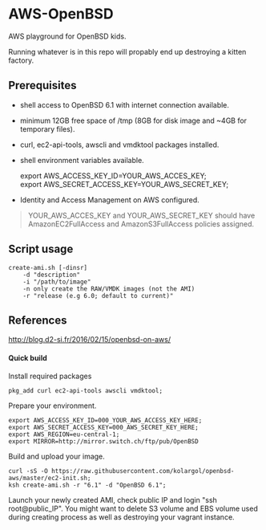 # AWS-OpenBSD

AWS playground for OpenBSD kids.

Running whatever is in this repo will propably end up destroying a kitten factory.


## Prerequisites

* shell access to OpenBSD 6.1 with internet connection available.
* minimum 12GB free space of /tmp (8GB for disk image and ~4GB for temporary files).
* curl, ec2-api-tools, awscli and vmdktool packages installed.
* shell environment variables available.

    export AWS_ACCESS_KEY_ID=YOUR_AWS_ACCES_KEY;  
    export AWS_SECRET_ACCESS_KEY=YOUR_AWS_SECRET_KEY;  

* Identity and Access Management on AWS configured.

> YOUR_AWS_ACCES_KEY and YOUR_AWS_SECRET_KEY should have AmazonEC2FullAccess and AmazonS3FullAccess policies assigned.


## Script usage

```shell
create-ami.sh [-dinsr]
    -d "description"
    -i "/path/to/image"
    -n only create the RAW/VMDK images (not the AMI)
    -r "release (e.g 6.0; default to current)"
```


## References
http://blog.d2-si.fr/2016/02/15/openbsd-on-aws/


#### Quick build

Install required packages
```shell
pkg_add curl ec2-api-tools awscli vmdktool;
```

Prepare your environment.
```shell
export AWS_ACCESS_KEY_ID=000_YOUR_AWS_ACCESS_KEY_HERE;
export AWS_SECRET_ACCESS_KEY=000_AWS_SECRET_KEY_HERE;
export AWS_REGION=eu-central-1;
export MIRROR=http://mirror.switch.ch/ftp/pub/OpenBSD
```

Build and upload your image.
```shell
curl -sS -O https://raw.githubusercontent.com/kolargol/openbsd-aws/master/ec2-init.sh;
ksh create-ami.sh -r "6.1" -d "OpenBSD 6.1";
```

Launch your newly created AMI, check public IP and login "ssh root@public_IP". 
You might want to delete S3 volume and EBS volume used during creating process as well as destroying your vagrant instance.
